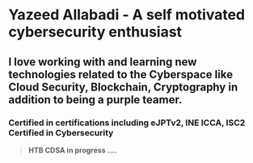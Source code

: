 # Yazeed Allabadi - A self motivated cybersecurity enthusiast
## I love working with and learning new technologies related to the Cyberspace like Cloud Security, Blockchain, Cryptography in addition to being a purple teamer.
### Certified in certifications including eJPTv2, INE ICCA, ISC2 Certified in Cybersecurity
> **HTB CDSA in progress ....**
<!---
yazeedallabadi24/yazeedallabadi24 is a ✨ special ✨ repository because its `README.md` (this file) appears on your GitHub profile.
You can click the Preview link to take a look at your changes.
--->
